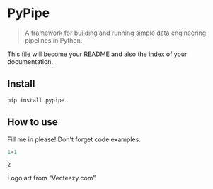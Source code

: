 # PyPipe
> A framework for building and running simple data engineering pipelines in Python.


This file will become your README and also the index of your documentation.

## Install

`pip install pypipe`

## How to use

Fill me in please! Don't forget code examples:

```python
1+1
```




    2



Logo art from “Vecteezy.com”

